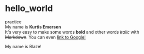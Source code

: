 # hello_world
practice  
My name is **Kurtis Emerson**  
It's very easy to make some words **bold** and other words *italic* with ~~Markdown~~. You can even [link to Google!](http://google.com)  

My name is Blaze!

